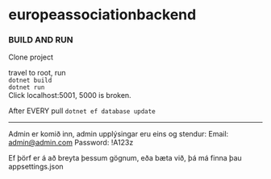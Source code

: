 # europeassociationbackend

### BUILD AND RUN

Clone project

travel to root, run  
```dotnet build```  
```dotnet run```  
Click localhost:5001, 5000 is broken.

After EVERY pull
```dotnet ef database update```

--------

Admin er komið inn, admin upplýsingar eru eins og stendur:
Email: admin@admin.com
Password: !A123z

Ef þörf er á að breyta þessum gögnum, eða bæta við, þá má finna þau appsettings.json
